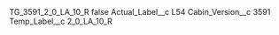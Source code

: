 <?xml version="1.0" encoding="UTF-8"?>
<CustomMetadata xmlns="http://soap.sforce.com/2006/04/metadata" xmlns:xsi="http://www.w3.org/2001/XMLSchema-instance" xmlns:xsd="http://www.w3.org/2001/XMLSchema">
    <label>TG_3591_2_0_LA_10_R</label>
    <protected>false</protected>
    <values>
        <field>Actual_Label__c</field>
        <value xsi:type="xsd:string">L54</value>
    </values>
    <values>
        <field>Cabin_Version__c</field>
        <value xsi:type="xsd:string">3591</value>
    </values>
    <values>
        <field>Temp_Label__c</field>
        <value xsi:type="xsd:string">2_0_LA_10_R</value>
    </values>
</CustomMetadata>
